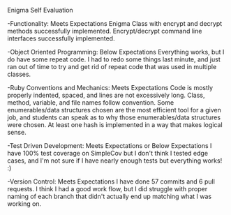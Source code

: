 Enigma Self Evaluation

-Functionality: Meets Expectations
Enigma Class with encrypt and decrypt methods successfully implemented. Encrypt/decrypt command line interfaces successfully implemented.

-Object Oriented Programming: Below Expectations
Everything works, but I do have some repeat code. I had to redo some things last minute, and just ran out of time to try and get rid of repeat code that was used in multiple classes.

-Ruby Conventions and Mechanics: Meets Expectations
Code is mostly properly indented, spaced, and lines are not excessively long. Class, method, variable, and file names follow convention. Some enumerables/data structures chosen are the most efficient tool for a given job, and students can speak as to why those enumerables/data structures were chosen. At least one hash is implemented in a way that makes logical sense.

-Test Driven Development: Meets Expectations or Below Expectations
I have 100% test coverage on SimpleCov but I don't think I tested edge cases, and I'm not sure if I have nearly enough tests but everything works! :)

-Version Control: Meets Expectations
I have done 57 commits and 6 pull requests. I think I had a good work flow, but I did struggle with proper naming of each branch that didn't actually end up matching what I was working on. 
